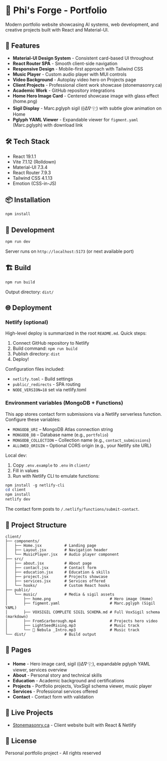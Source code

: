 # 🔨 Phi's Forge - Portfolio

Modern portfolio website showcasing AI systems, web development, and creative projects built with React and Material-UI.

## 🚀 Features

- **Material-UI Design System** - Consistent card-based UI throughout
- **React Router SPA** - Smooth client-side navigation
- **Responsive Design** - Mobile-first approach with Tailwind CSS
- **Music Player** - Custom audio player with MUI controls
- **Video Background** - Autoplay video hero on Projects page
- **Client Projects** - Professional client work showcase (stonemasonry.ca)
- **Academic Work** - GitHub repository integrations
- **Home Hero Image Card** - Centered showcase image with glass effect (home.png)
- **Sigil Display** - Marc.pglyph sigil (⟠∆∇𓂀) with subtle glow animation on Home
- **Pglyph YAML Viewer** - Expandable viewer for `figment.yaml` (Marc.pglyph) with download link

## 🛠️ Tech Stack

- React 19.1.1
- Vite 7.1.12 (Rolldown)
- Material-UI 7.3.4
- React Router 7.9.3
- Tailwind CSS 4.1.13
- Emotion (CSS-in-JS)

## 📦 Installation

```bash
npm install
```

## 🏃 Development

```bash
npm run dev
```

Server runs on `http://localhost:5173` (or next available port)

## 🏗️ Build

```bash
npm run build
```

Output directory: `dist/`

## 🌐 Deployment

### Netlify (optional)

High-level deploy is summarized in the root `README.md`. Quick steps:
1. Connect GitHub repository to Netlify
2. Build command: `npm run build`
3. Publish directory: `dist`
4. Deploy!

Configuration files included:
- `netlify.toml` - Build settings
- `public/_redirects` - SPA routing
- `NODE_VERSION=18` set via netlify.toml

### Environment variables (MongoDB + Functions)

This app stores contact form submissions via a Netlify serverless function. Configure these variables:

- `MONGODB_URI` – MongoDB Atlas connection string
- `MONGODB_DB` – Database name (e.g., `portfolio`)
- `MONGODB_COLLECTION` – Collection name (e.g., `contact_submissions`)
- `ALLOWED_ORIGIN` – Optional CORS origin (e.g., your Netlify site URL)

Local dev:

1. Copy `.env.example` to `.env` in `client/`
2. Fill in values
3. Run with Netlify CLI to emulate functions:

```powershell
npm install -g netlify-cli
cd client
npm install
netlify dev
```

The contact form posts to `/.netlify/functions/submit-contact`.

## 📁 Project Structure

```
client/
├── components/
│   ├── Home.jsx          # Landing page
│   ├── Layout.jsx        # Navigation header
│   └── MusicPlayer.jsx   # Audio player component
├── src/
│   ├── about.jsx         # About page
│   ├── contact.jsx       # Contact form
│   ├── education.jsx     # Education & skills
│   ├── project.jsx       # Projects showcase
│   ├── services.jsx      # Services offered
│   └── hooks/            # Custom React hooks
├── public/
│   └── music/            # Media & sigil assets
│       ├── home.png                          # Hero image (Home)
│       ├── figment.yaml                      # Marc.pglyph (Sigil YAML)
│       ├── VOXSIGIL COMPLETE SIGIL SCHEMA.md # Full VoxSigil schema (markdown)
│       ├── FromScarborough.mp4               # Projects hero video
│       ├── LightSeedRising.mp3               # Music track
│       └── 🌌 Nebula _Intro.mp3               # Music track
└── dist/                 # Build output
```

## 🎨 Pages

- **Home** - Hero image card, sigil (⟠∆∇𓂀), expandable pglyph YAML viewer, services overview
- **About** - Personal story and technical skills
- **Education** - Academic background and certifications
- **Projects** - Portfolio projects, VoxSigil schema viewer, music player
- **Services** - Professional services offered
- **Contact** - Contact form with validation

## 🔗 Live Projects

- [Stonemasonry.ca](https://stonemasonry.ca) - Client website built with React & Netlify

## 📝 License

Personal portfolio project - All rights reserved
